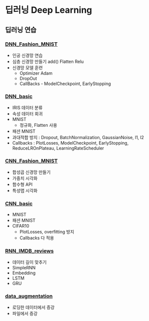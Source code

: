 # 딥러닝 Deep Learning

## 딥러닝 연습

### [DNN_Fashion_MNIST](https://github.com/Chanmi-K/Python/blob/main/DL/DL_DNN_FashionMnist.ipynb)
* 인공 신경망 연습
* 심층 신경망 만들기 add() Flatten Relu
* 신경망 모델 훈련
  * Optimizer Adam
  * DropOut
  * CallBacks - ModelCheckpoint, EarlyStopping

### [DNN_basic](https://github.com/Chanmi-K/Python/blob/main/DL/DL_DNN_basic.ipynb)
* IRIS 데이터 분류
* 속성 데이터 회귀
* MNIST
	* 정규화, Flatten 사용
* 패션 MNIST
* 과대적합 방지 : Dropout, BatchNormalization, GaussianNoise, l1, l2
* Callbacks : PlotLosses, ModelCheckpoint, EarlyStopping, ReduceLROnPlateau, LearningRateScheduler


### [CNN_Fashion_MNIST](https://github.com/Chanmi-K/Python/blob/main/DL/DL_CNN_FashionMnist.ipynb)
* 합성곱 신경망 만들기
* 가중치 시각화
* 함수형 API
* 특성맵 시각화

### [CNN_basic](https://github.com/Chanmi-K/Python/blob/main/DL/DL_CNN_basic.ipynb)
* MNIST
* 패션 MNIST
* CIFAR10
	* PlotLosses, overfitting 방지
	* Callbacks 다 적용


### [RNN_IMDB_reviews](https://github.com/Chanmi-K/Python/blob/main/DL/DL_RNN_IMDB_reviews.ipynb)
* 데이터 길이 맞추기
* SimpleRNN
* Embedding
* LSTM
* GRU


### [data_augmentation](https://github.com/Chanmi-K/Python/blob/main/DL/DL_data_augmentation.ipynb)
* 로딩한 데이터에서 증강
* 파일에서 증강
